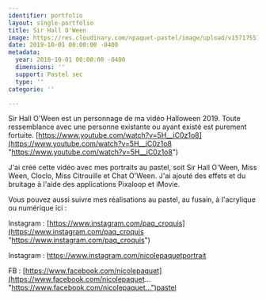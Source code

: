 ```yaml
---
identifier: portfolio
layout: single-portfolio
title: Sir Hall O'Ween
image: https://res.cloudinary.com/npaquet-pastel/image/upload/v1571755183/Sir_Hall_O_Ween_d2zggh.jpg
date: 2019-10-01 00:00:00 -0400
metadata:
  year: 2018-10-01 00:00:00 -0400
  dimensions: ''
  support: Pastel sec
  type: ''
categorie: ''

---
```

Sir Hall O'Ween est un personnage de ma vidéo Halloween 2019. Toute ressemblance avec une personne existante ou ayant existé est purement fortuite. [https://www.youtube.com/watch?v=5H__iC0z1o8](https://www.youtube.com/watch?v=5H__iC0z1o8 "https://www.youtube.com/watch?v=5H__iC0z1o8")

J'ai créé cette vidéo avec mes portraits au pastel, soit Sir Hall O'Ween, Miss Ween, Cloclo, Miss Citrouille et Chat O'Ween. J'ai ajouté des effets et du bruitage à l'aide des applications Pixaloop et iMovie.

Vous pouvez aussi suivre mes réalisations au pastel, au fusain, à l'acrylique ou numérique ici : 

Instagram : [https://www.instagram.com/paq_croquis](https://www.instagram.com/paq_croquis "https://www.instagram.com/paq_croquis") 

Instagram : https://www.instagram.com/nicolepaquetportrait

FB : [https://www.facebook.com/nicolepaquet](https://www.facebook.com/nicolepaquet... "https://www.facebook.com/nicolepaquet...")pastel